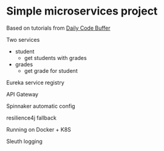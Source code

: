 # Simple microservices project

Based on tutorials from [Daily Code Buffer](https://www.youtube.com/channel/UC4VZwhJ4T42SVHy9QbZ5rKw)

Two services
- student
  - get students with grades
- grades
  - get grade for student

Eureka service registry

API Gateway

Spinnaker automatic config

resilience4j fallback

Running on Docker + K8S

Sleuth logging
